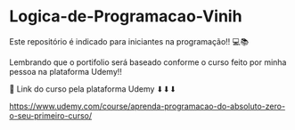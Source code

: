 # Logica-de-Programacao-Vinih
Este repositório é indicado para iniciantes na programação!! 💻📚

Lembrando que o portifolio será baseado conforme o curso feito por minha pessoa na plataforma Udemy!!

📌 Link do curso pela plataforma Udemy ⬇⬇⬇

https://www.udemy.com/course/aprenda-programacao-do-absoluto-zero-o-seu-primeiro-curso/
